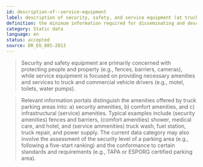 ```yaml
---
id: description-of--service-equipment
label: description of security, safety, and service equipment (at truck parking)
definition: the minimum information required for disseminating and describing the amenities offered by a truck parking area, including security, safety, and service amenities.
category: Static data
language: en
status: accepted
source: DR_EU_885-2013
---
```


>Security and safety equipment are primarily concerned with protecting people and property (e.g., fences, barriers, cameras), while service equipment is focused on providing necessary amenities and services to truck and commercial vehicle drivers (e.g., motel, toilets, water pumps).

>Relevant information portals distinguish the amenities offered by truck parking areas into: a) security amenities, b) comfort amenities, and c) infrastructural (service) amenities. Typical examples include (security amenities) fences and barriers, (comfort amenities) shower, medical care, and hotel, and (service ammenities) truck wash, fuel station, truck repair, and power supply. The current data category may also involve the assessment of the security level of a parking area (e.g., following a five-start ranking) and the conformance to certain standards and requirements (e.g., TAPA or ESPORG certified parking area).


